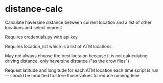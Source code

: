 # distance-calc
Calculate haversine distance between current location and a list of other locations and select nearest

Requires credentials.py with api key

Requires location_list which is a list of ATM locations

May not always choose the best loctaion because it is not caluculating driving distance, only haversine distance ("as the crow flies")

Request latitude and longitude for each ATM location each time script is run -- should be modified to store those values to reduce running time
